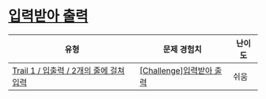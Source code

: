 # [입력받아 출력](https://www.codetree.ai/trails/complete/curated-cards/challenge-input-and-output)

|유형|문제 경험치|난이도|
|---|---|---|
|[Trail 1 / 입출력 / 2개의 줄에 걸쳐 입력](https://www.codetree.ai/trail-info/novice-low/)|[[Challenge]입력받아 출력](https://www.codetree.ai/trails/complete/curated-cards/challenge-input-and-output/)|쉬움|


